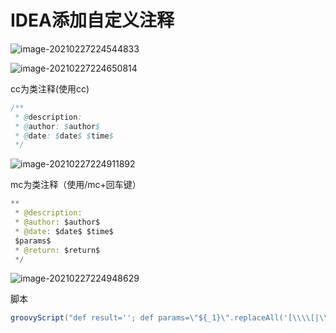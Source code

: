 # IDEA添加自定义注释

![image-20210227224544833](https://gitee.com/feigeCode/picture/raw/master/img/image-20210227224544833.png)





![image-20210227224650814](https://gitee.com/feigeCode/picture/raw/master/img/image-20210227224650814.png)



cc为类注释(使用cc)

~~~java
/**
 * @description:
 * @author: $author$
 * @date: $date$ $time$
 */
~~~

![image-20210227224911892](https://gitee.com/feigeCode/picture/raw/master/img/image-20210227224911892.png)



mc为类注释（使用/mc+回车键）

~~~java
**
 * @description: 
 * @author: $author$
 * @date: $date$ $time$
 $params$
 * @return: $return$
 */
~~~

![image-20210227224948629](https://gitee.com/feigeCode/picture/raw/master/img/image-20210227224948629.png)

脚本

~~~java
groovyScript("def result=''; def params=\"${_1}\".replaceAll('[\\\\[|\\\\]|\\\\s]', '').split(',').toList(); for(i = 0; i < params.size(); i++) {result+=' * @param\\t' + params[i] + '\\t' + ((i < params.size() - 1) ? '\\n' : '')}; return result", methodParameters())
~~~

